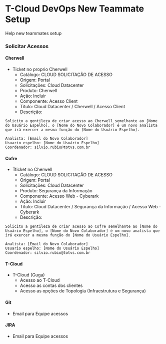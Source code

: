 # T-Cloud DevOps New Teammate Setup
Help new teammates setup  

### Solicitar Acessos  
#### Cherwell
- Ticket no proprio Cherwell  
  - Catálogo: CLOUD SOLICITAÇÃO DE ACESSO  
  - Origem: Portal  
  - Solicitações: Cloud Datacenter  
  - Produto: Cherwell  
  - Ação: Incluir  
  - Componente: Acesso Client  
  - Título: Cloud Datacenter / Cherwell / Acesso Client  
  - Descrição:
```
Solicito a gentileza de criar acesso ao Cherwell semelhante ao [Nome do Usuário Espelho], o [Nome do Novo Colaborador] é um novo analista que irá exercer a mesma função do [Nome do Usuário Espelho].

Analista: [Email do Novo Colaborador]
Usuario espelho: [Nome do Usuário Espelho]
Coordenador: silvio.rubio@totvs.com.br
```

#### Cofre
- Tticket no Cherwell  
  - Catálogo: CLOUD SOLICITAÇÃO DE ACESSO  
  - Origem: Portal  
  - Solicitações: Cloud Datacenter  
  - Produto: Segurança da Informação  
  - Componente: Acesso Web - Cyberark  
  - Ação: Incluir  
  - Título: Cloud Datacenter / Segurança da Informação / Acesso Web - Cyberark  
  - Descrição:
```
Solicito a gentileza de criar acesso ao Cofre semelhante ao [Nome do Usuário Espelho], o [Nome do Novo Colaborador] é um novo analista que irá exercer a mesma função do [Nome do Usuário Espelho].

Analista: [Email do Novo Colaborador]
Usuario espelho: [Nome do Usuário Espelho]
Coordenador: silvio.rubio@totvs.com.br
```
#### T-Cloud
- T-Cloud (Guga)  
  - Acesso ao T-Cloud  
  - Acesso as contas dos clientes  
  - Acesso as opções de Topologia (Infraestrutura e Segurança)  

#### Git  
- Email para Equipe acessos

#### JIRA  
- Email para Equipe acessos
